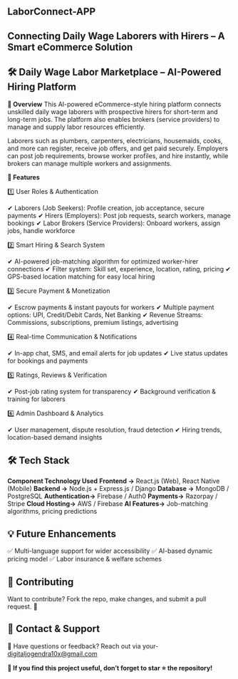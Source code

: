 ## LaborConnect-APP
## **Connecting Daily Wage Laborers with Hirers – A Smart eCommerce Solution**

## **🛠️ Daily Wage Labor Marketplace – AI-Powered Hiring Platform**

**🔹 Overview**
This AI-powered eCommerce-style hiring platform connects unskilled daily wage laborers with prospective hirers for short-term and long-term jobs. The platform also enables brokers (service providers) to manage and supply labor resources efficiently.

Laborers such as plumbers, carpenters, electricians, housemaids, cooks, and more can register, receive job offers, and get paid securely. Employers can post job requirements, browse worker profiles, and hire instantly, while brokers can manage multiple workers and assignments.

**🚀 Features**

1️⃣ User Roles & Authentication

✔ Laborers (Job Seekers): Profile creation, job acceptance, secure payments
✔ Hirers (Employers): Post job requests, search workers, manage bookings
✔ Labor Brokers (Service Providers): Onboard workers, assign jobs, handle workforce

2️⃣ Smart Hiring & Search System

✔ AI-powered job-matching algorithm for optimized worker-hirer connections
✔ Filter system: Skill set, experience, location, rating, pricing
✔ GPS-based location matching for easy local hiring

3️⃣ Secure Payment & Monetization

✔ Escrow payments & instant payouts for workers
✔ Multiple payment options: UPI, Credit/Debit Cards, Net Banking
✔ Revenue Streams: Commissions, subscriptions, premium listings, advertising

4️⃣ Real-time Communication & Notifications

✔ In-app chat, SMS, and email alerts for job updates
✔ Live status updates for bookings and payments

5️⃣ Ratings, Reviews & Verification

✔ Post-job rating system for transparency
✔ Background verification & training for laborers

6️⃣ Admin Dashboard & Analytics

✔ User management, dispute resolution, fraud detection
✔ Hiring trends, location-based demand insights

## **🛠️ Tech Stack**
**Component	Technology Used**
**Frontend ->**	React.js (Web), React Native (Mobile)
**Backend	->** Node.js + Express.js / Django
**Database ->**	MongoDB / PostgreSQL
**Authentication->**	Firebase / Auth0
**Payments->**	Razorpay / Stripe
**Cloud Hosting->**	AWS / Firebase
**AI Features->**	Job-matching algorithms, pricing predictions

## 💡 Future Enhancements
✅ Multi-language support for wider accessibility
✅ AI-based dynamic pricing model
✅ Labor insurance & welfare schemes

## 📝 Contributing
Want to contribute? Fork the repo, make changes, and submit a pull request. 🎉

## 📩 Contact & Support
💌 Have questions or feedback? Reach out via your- digitaljogendra10x@gmail.com

**🌟 If you find this project useful, don’t forget to star ⭐ the repository!**


